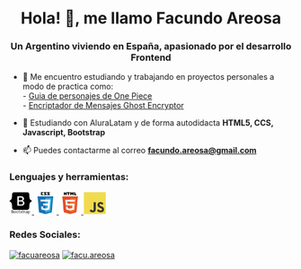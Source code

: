 <h1 align="center">Hola! 👋, me llamo Facundo Areosa</h1>

<h3 align="center">Un Argentino viviendo en España, apasionado por el desarrollo Frontend</h3>

- 🔭 Me encuentro estudiando y trabajando en proyectos personales a modo de practica como: <br>- [Guia de personajes de One Piece](https://facuareosa.github.io/onePiece_Facu/)<br>- [Encriptador de Mensajes Ghost Encryptor](https://facuareosa.github.io/GhostEncryptorByFacu/)

- 🌱 Estudiando con AluraLatam y de forma autodidacta **HTML5, CCS, Javascript, Bootstrap**

- 📫 Puedes contactarme al correo **facundo.areosa@gmail.com**

<h3 align="left">Lenguajes y herramientas:</h3>
<p align="left"> <a href="https://getbootstrap.com" target="_blank" rel="noreferrer"> <img src="https://raw.githubusercontent.com/devicons/devicon/master/icons/bootstrap/bootstrap-plain-wordmark.svg" alt="bootstrap" width="40" height="40"/> </a> <a href="https://www.w3schools.com/css/" target="_blank" rel="noreferrer"> <img src="https://raw.githubusercontent.com/devicons/devicon/master/icons/css3/css3-original-wordmark.svg" alt="css3" width="40" height="40"/> </a> <a href="https://www.w3.org/html/" target="_blank" rel="noreferrer"> <img src="https://raw.githubusercontent.com/devicons/devicon/master/icons/html5/html5-original-wordmark.svg" alt="html5" width="40" height="40"/> </a> <a href="https://developer.mozilla.org/en-US/docs/Web/JavaScript" target="_blank" rel="noreferrer"> <img src="https://raw.githubusercontent.com/devicons/devicon/master/icons/javascript/javascript-original.svg" alt="javascript" width="40" height="40"/> </a> </p>

<h3 align="left">Redes Sociales:</h3>
<p align="left">
<a href="https://linkedin.com/in/facuareosa" target="blank"><img align="center" src="https://raw.githubusercontent.com/rahuldkjain/github-profile-readme-generator/master/src/images/icons/Social/linked-in-alt.svg" alt="facuareosa" height="30" width="40" /></a>
<a href="https://instagram.com/facu.areosa" target="blank"><img align="center" src="https://raw.githubusercontent.com/rahuldkjain/github-profile-readme-generator/master/src/images/icons/Social/instagram.svg" alt="facu.areosa" height="30" width="40" /></a>
</p>
